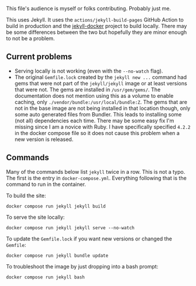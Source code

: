 ---
---
This file's audience is myself or folks contributing. Probably just me.

This uses Jekyll. It uses the `actions/jekyll-build-pages` GitHub Action to
build in production and the [jekyll-docker][1] project to build locally. There may
be some differences between the two but hopefully they are minor enough to not
be a problem.

## Current problems

- Serving locally is not working (even with the `--no-watch` flag).
- The original `Gemfile.lock` created by the `jekyll new ...` command had gems
  that were not part of the `jekyll/jekyll` image or at least versions that were
  not. The gems are installed in `/usr/gem/gems/`. The documentation does not
  mention using this as a volume to enable caching, only
  `./vendor/bundle:/usr/local/bundle:Z`. The gems that are not in the base image
  are not being installed in that location though, only some auto generated
  files from Bundler. This leads to installing some (not all) dependencies each
  time. There may be some easy fix I'm missing since I am a novice with Ruby.
  I have specifically specified `4.2.2` in the docker compose file so it does
  not cause this problem when a new version is released.

## Commands

Many of the commands below list `jekyll` twice in a row. This is not a typo. The
first is the entry in `docker-compose.yml`. Everything following that is the
command to run in the container.

To build the site:

```
docker compose run jekyll jekyll build
```

To serve the site locally:

```
docker compose run jekyll jekyll serve --no-watch
```

To update the `Gemfile.lock` if you want new versions or changed the `Gemfile`:

```
docker compose run jekyll bundle update
```

To troubleshoot the image by just dropping into a bash prompt:

```
docker compose run jekyll bash
```

[1]: https://github.com/envygeeks/jekyll-docker
